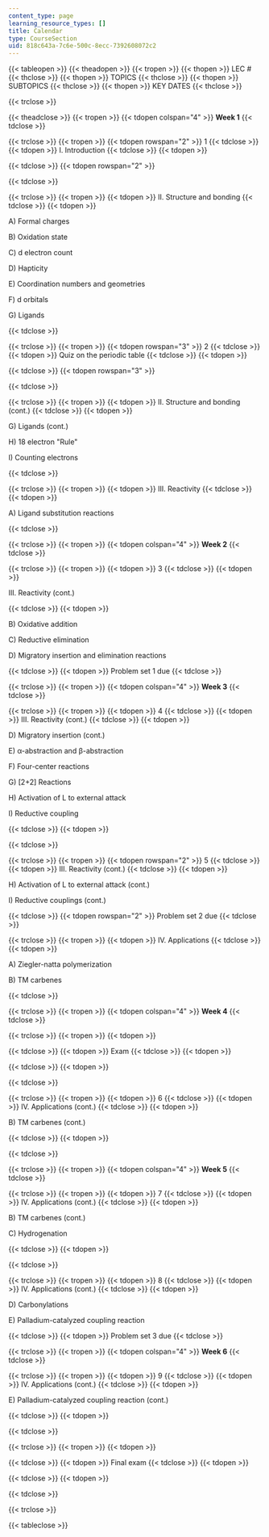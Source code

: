 ```yaml
---
content_type: page
learning_resource_types: []
title: Calendar
type: CourseSection
uid: 818c643a-7c6e-500c-8ecc-7392608072c2
---
```


{{< tableopen >}}
{{< theadopen >}}
{{< tropen >}}
{{< thopen >}}
LEC #
{{< thclose >}}
{{< thopen >}}
TOPICS
{{< thclose >}}
{{< thopen >}}
SUBTOPICS
{{< thclose >}}
{{< thopen >}}
KEY DATES
{{< thclose >}}

{{< trclose >}}

{{< theadclose >}}
{{< tropen >}}
{{< tdopen colspan="4" >}}
**Week 1**
{{< tdclose >}}

{{< trclose >}}
{{< tropen >}}
{{< tdopen rowspan="2" >}}
1
{{< tdclose >}}
{{< tdopen >}}
I. Introduction
{{< tdclose >}}
{{< tdopen >}}

{{< tdclose >}}
{{< tdopen rowspan="2" >}}

{{< tdclose >}}

{{< trclose >}}
{{< tropen >}}
{{< tdopen >}}
II. Structure and bonding
{{< tdclose >}}
{{< tdopen >}}


A) Formal charges

B) Oxidation state

C) d electron count

D) Hapticity

E) Coordination numbers and geometries

F) d orbitals

G) Ligands


{{< tdclose >}}

{{< trclose >}}
{{< tropen >}}
{{< tdopen rowspan="3" >}}
2
{{< tdclose >}}
{{< tdopen >}}
Quiz on the periodic table
{{< tdclose >}}
{{< tdopen >}}

{{< tdclose >}}
{{< tdopen rowspan="3" >}}

{{< tdclose >}}

{{< trclose >}}
{{< tropen >}}
{{< tdopen >}}
II. Structure and bonding (cont.)
{{< tdclose >}}
{{< tdopen >}}


G) Ligands (cont.)

H) 18 electron "Rule"

I) Counting electrons


{{< tdclose >}}

{{< trclose >}}
{{< tropen >}}
{{< tdopen >}}
III. Reactivity
{{< tdclose >}}
{{< tdopen >}}


A) Ligand substitution reactions


{{< tdclose >}}

{{< trclose >}}
{{< tropen >}}
{{< tdopen colspan="4" >}}
**Week 2**
{{< tdclose >}}

{{< trclose >}}
{{< tropen >}}
{{< tdopen >}}
3
{{< tdclose >}}
{{< tdopen >}}


III. Reactivity (cont.)


{{< tdclose >}}
{{< tdopen >}}


B) Oxidative addition

C) Reductive elimination

D) Migratory insertion and elimination reactions


{{< tdclose >}}
{{< tdopen >}}
Problem set 1 due
{{< tdclose >}}

{{< trclose >}}
{{< tropen >}}
{{< tdopen colspan="4" >}}
**Week 3**
{{< tdclose >}}

{{< trclose >}}
{{< tropen >}}
{{< tdopen >}}
4
{{< tdclose >}}
{{< tdopen >}}
III. Reactivity (cont.)
{{< tdclose >}}
{{< tdopen >}}


D) Migratory insertion (cont.)

E) α-abstraction and β-abstraction

F) Four-center reactions

G) \[2+2\] Reactions

H) Activation of L to external attack

I) Reductive coupling


{{< tdclose >}}
{{< tdopen >}}

{{< tdclose >}}

{{< trclose >}}
{{< tropen >}}
{{< tdopen rowspan="2" >}}
5
{{< tdclose >}}
{{< tdopen >}}
III. Reactivity (cont.)
{{< tdclose >}}
{{< tdopen >}}


H) Activation of L to external attack (cont.)

I) Reductive couplings (cont.)


{{< tdclose >}}
{{< tdopen rowspan="2" >}}
Problem set 2 due
{{< tdclose >}}

{{< trclose >}}
{{< tropen >}}
{{< tdopen >}}
IV. Applications
{{< tdclose >}}
{{< tdopen >}}


A) Ziegler-natta polymerization

B) TM carbenes


{{< tdclose >}}

{{< trclose >}}
{{< tropen >}}
{{< tdopen colspan="4" >}}
**Week 4**
{{< tdclose >}}

{{< trclose >}}
{{< tropen >}}
{{< tdopen >}}

{{< tdclose >}}
{{< tdopen >}}
Exam
{{< tdclose >}}
{{< tdopen >}}

{{< tdclose >}}
{{< tdopen >}}

{{< tdclose >}}

{{< trclose >}}
{{< tropen >}}
{{< tdopen >}}
6
{{< tdclose >}}
{{< tdopen >}}
IV. Applications (cont.)
{{< tdclose >}}
{{< tdopen >}}


B) TM carbenes (cont.)


{{< tdclose >}}
{{< tdopen >}}

{{< tdclose >}}

{{< trclose >}}
{{< tropen >}}
{{< tdopen colspan="4" >}}
**Week 5**
{{< tdclose >}}

{{< trclose >}}
{{< tropen >}}
{{< tdopen >}}
7
{{< tdclose >}}
{{< tdopen >}}
IV. Applications (cont.)
{{< tdclose >}}
{{< tdopen >}}


B) TM carbenes (cont.)

C) Hydrogenation


{{< tdclose >}}
{{< tdopen >}}

{{< tdclose >}}

{{< trclose >}}
{{< tropen >}}
{{< tdopen >}}
8
{{< tdclose >}}
{{< tdopen >}}
IV. Applications (cont.)
{{< tdclose >}}
{{< tdopen >}}


D) Carbonylations

E) Palladium-catalyzed coupling reaction


{{< tdclose >}}
{{< tdopen >}}
Problem set 3 due
{{< tdclose >}}

{{< trclose >}}
{{< tropen >}}
{{< tdopen colspan="4" >}}
**Week 6**
{{< tdclose >}}

{{< trclose >}}
{{< tropen >}}
{{< tdopen >}}
9
{{< tdclose >}}
{{< tdopen >}}
IV. Applications (cont.)
{{< tdclose >}}
{{< tdopen >}}


E) Palladium-catalyzed coupling reaction (cont.)


{{< tdclose >}}
{{< tdopen >}}

{{< tdclose >}}

{{< trclose >}}
{{< tropen >}}
{{< tdopen >}}

{{< tdclose >}}
{{< tdopen >}}
Final exam
{{< tdclose >}}
{{< tdopen >}}

{{< tdclose >}}
{{< tdopen >}}

{{< tdclose >}}

{{< trclose >}}

{{< tableclose >}}